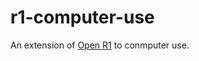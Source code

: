 # r1-computer-use
An extension of [Open R1](https://github.com/huggingface/open-r1) to conmputer use.
